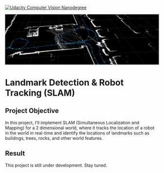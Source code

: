 [![Udacity Computer Vision Nanodegree](http://tugan0329.bitbucket.io/imgs/github/cvnd.svg)](https://www.udacity.com/course/computer-vision-nanodegree--nd891)

![header](img/readme.png)

# Landmark Detection & Robot Tracking (SLAM)

## Project Objective

In this project, I'll implement SLAM (Simultaneous Localization and Mapping) for a 2 dimensional world, where it tracks the location of a robot in the world in real-time and identify the locations of landmarks such as buildings, trees, rocks, and other world features.

## Result
This project is still under development. Stay tuned.
